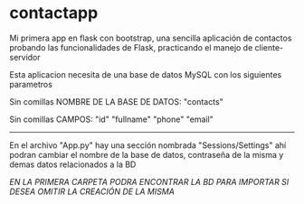# contactapp
Mi primera app en flask con bootstrap, una sencilla aplicación de contactos probando las funcionalidades de Flask, practicando el manejo de cliente-servidor


Esta aplicacion necesita de una base de datos MySQL con los siguientes parametros


Sin comillas
NOMBRE DE LA BASE DE DATOS: "contacts"


Sin comillas
CAMPOS: "id"
        "fullname"
        "phone"
        "email"
        
---------------------------------------------------------------------------------------------------------------------------------------

En el archivo "App.py" hay una sección nombrada "Sessions/Settings" ahí podran cambiar el nombre de la base de datos, contraseña de la misma y demas datos relacionados a la BD

*EN LA PRIMERA CARPETA PODRA ENCONTRAR LA BD PARA IMPORTAR SI DESEA OMITIR LA CREACIÓN DE LA MISMA*
